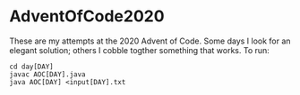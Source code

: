 # AdventOfCode2020
These are my attempts at the 2020 Advent of Code. Some days I look for an elegant solution; others I cobble togther something that works.
To run:
```
cd day[DAY]
javac AOC[DAY].java
java AOC[DAY] <input[DAY].txt
```
